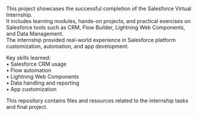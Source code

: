 This project showcases the successful completion of the Salesforce Virtual Internship.  
It includes learning modules, hands-on projects, and practical exercises on Salesforce tools such as CRM, Flow Builder, Lightning Web Components, and Data Management.  
The internship provided real-world experience in Salesforce platform customization, automation, and app development.  

Key skills learned:  
• Salesforce CRM usage  
• Flow automation  
• Lightning Web Components  
• Data handling and reporting  
• App customization  

This repository contains files and resources related to the internship tasks and final project.  
